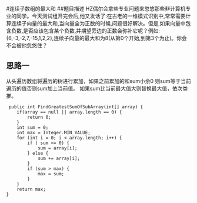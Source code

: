 #连续子数组的最大和
##题目描述
HZ偶尔会拿些专业问题来忽悠那些非计算机专业的同学。今天测试组开完会后,他又发话了:在古老的一维模式识别中,常常需要计算连续子向量的最大和,当向量全为正数的时候,问题很好解决。但是,如果向量中包含负数,是否应该包含某个负数,并期望旁边的正数会弥补它呢？例如:{6,-3,-2,7,-15,1,2,2},连续子向量的最大和为8(从第0个开始,到第3个为止)。你会不会被他忽悠住？
## 思路一
从头遍历数组将遍历的树进行累加，如果之前累加的和sum小余0 则sum等于当前遍历的值否则sum加上当前值。 如果sum比当前最大值大则替换最大值，依次类推。

     public int FindGreatestSumOfSubArray(int[] array) {
        if(array == null || array.length == 0) {
            return 0;
        }
        int sum = 0;
        int max = Integer.MIN_VALUE;
        for (int i = 0; i < array.length; i++) {
            if ( sum <= 0) {
                sum = array[i];
            } else {
                sum += array[i];
            }
            if (sum > max) {
                max = sum;
            }
        }
        return max;   
    }
